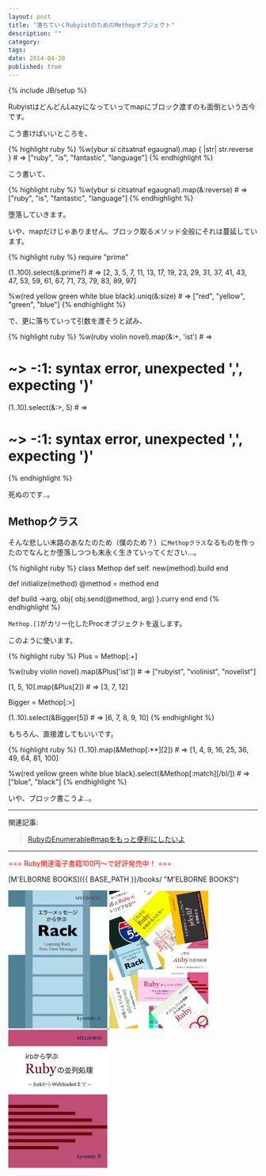 ```yaml
---
layout: post
title: "落ちていくRubyistのためのMethopオブジェクト"
description: ""
category: 
tags: 
date: 2014-04-20
published: true
---
```

{% include JB/setup %}

RubyistはどんどんLazyになっていってmapにブロック渡すのも面倒という古今です。

こう書けばいいところを、

{% highlight ruby %}
%w(ybur si citsatnaf egaugnal).map { |str| str.reverse } # => ["ruby", "is", "fantastic", "language"]
{% endhighlight %}

こう書いて、

{% highlight ruby %}
%w(ybur si citsatnaf egaugnal).map(&:reverse) # => ["ruby", "is", "fantastic", "language"]
{% endhighlight %}

堕落していきます。

いや、mapだけじゃありません。ブロック取るメソッド全般にそれは蔓延しています。

{% highlight ruby %}
require "prime"

(1..100).select(&:prime?) # => [2, 3, 5, 7, 11, 13, 17, 19, 23, 29, 31, 37, 41, 43, 47, 53, 59, 61, 67, 71, 73, 79, 83, 89, 97]

%w(red yellow green white blue black).uniq(&:size) # => ["red", "yellow", "green", "blue"]
{% endhighlight %}

で、更に落ちていって引数を渡そうと試み、

{% highlight ruby %}
%w(ruby violin novel).map(&:+, 'ist') # => 
# ~> -:1: syntax error, unexpected ',', expecting ')'

(1..10).select(&:>, 5) # => 
# ~> -:1: syntax error, unexpected ',', expecting ')'
{% endhighlight %}

死ぬのです..。

## Methopクラス

そんな悲しい末路のあなたのため（僕のため？）に`Methopクラス`なるものを作ったのでなんとか堕落しつつも末永く生きていってください...。

{% highlight ruby %}
class Methop
  def self.[](method)
    new(method).build
  end

  def initialize(method)
    @method = method
  end
  
  def build
    ->arg, obj{ obj.send(@method, arg) }.curry
  end
end
{% endhighlight %}

`Methop.[]`がカリー化したProcオブジェクトを返します。

このように使います。

{% highlight ruby %}
Plus = Methop[:+]

%w(ruby violin novel).map(&Plus['ist']) # => ["rubyist", "violinist", "novelist"]

[1, 5, 10].map(&Plus[2]) # => [3, 7, 12]

Bigger = Methop[:>]

(1..10).select(&Bigger[5]) # => [6, 7, 8, 9, 10]
{% endhighlight %}

もちろん、直接渡してもいいです。

{% highlight ruby %}
(1..10).map(&Methop[:**][2]) # => [1, 4, 9, 16, 25, 36, 49, 64, 81, 100]

%w(red yellow green white blue black).select(&Methop[:match][/bl/]) # => ["blue", "black"]
{% endhighlight %}

いや、ブロック書こうよ..。

---

関連記事:

> [RubyのEnumerable#mapをもっと便利にしたいよ](http://melborne.github.io/2012/02/11/Ruby-Enumerable-map/ "RubyのEnumerable#mapをもっと便利にしたいよ")

---

<p style='color:red'>=== Ruby関連電子書籍100円〜で好評発売中！ ===</p>

[M'ELBORNE BOOKS]({{ BASE_PATH }}/books/ "M'ELBORNE BOOKS")

<a href="{{ BASE_PATH }}/books/">
  <img src="/assets/images/books/rack_cover.png" alt="rack" style="width:200px" />
</a>
<a href="{{ BASE_PATH }}/books/">
  <img src="/assets/images/books/ruby_pack8.png" alt="pack8" style="width:200px" />
</a>
<a href="{{ BASE_PATH }}/books/">
  <img src="/assets/images/books/ruby_parallel_cover.png" alt="ruby_parallel" style="width:200px" />
</a>

